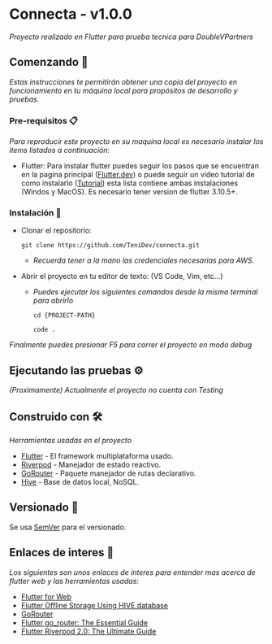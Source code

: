 # Connecta - v1.0.0

_Proyecto realizado en Flutter para prueba tecnica para DoubleVPartners_

## Comenzando 🚀

_Estas instrucciones te permitirán obtener una copia del proyecto en funcionamiento en tu máquina local para propósitos de desarrollo y pruebas._

### Pre-requisitos 📋

_Para reproducir este proyecto en su maquina local es necesario instalar los items listados a continuación:_

* Flutter: Para instalar flutter puedes seguir los pasos que se encuentran en la pagina principal ([Flutter.dev](https://docs.flutter.dev/get-started/install?gclid=Cj0KCQjwi46iBhDyARIsAE3nVrahrFDcU8hIEgOrbstxdPPcB8TXpiSOonfZ3dAY7MD39wg70t6KK1QaAgtXEALw_wcB&gclsrc=aw.ds)) o puede seguir un video tutorial de como instalarlo ([Tutorial](https://www.youtube.com/watch?v=W9clR_Wg3ho&list=PLCKuOXG0bPi3xBRYOmcfoqrchgRJOafo9)) esta lista contiene ambas instalaciones (Windos y MacOS). Es necesario tener version de flutter 3.10.5+.

### Instalación 🔧

* Clonar el repositorio:

    ```
    git clone https://github.com/TeniDev/connecta.git
    ```

  - _Recuerda tener a la mano las credenciales necesarias para AWS._
  
* Abrir el proyecto en tu editor de texto: (VS Code, Vim, etc...)

  - _Puedes ejecutar los siguientes comandos desde la misma terminal para abrirlo_

    ```
    cd {PROJECT-PATH}
    ```
    ```
    code .
    ```

_Finalmente puedes presionar F5 para correr el proyecto en modo debug_

## Ejecutando las pruebas ⚙️

_(Proximamente) Actualmente el proyecto no cuenta con Testing_


## Construido con 🛠️

_Herramientas usadas en el proyecto_

* [Flutter](https://docs.flutter.dev/) - El framework multiplataforma usado.
* [Riverpod](https://riverpod.dev/es/) - Manejador de estado reactivo.
* [GoRouter](https://pub.dev/packages/go_router) - Paquete manejador de rutas declarativo.
* [Hive](https://docs.hivedb.dev/#/) - Base de datos local, NoSQL.

## Versionado 📌

Se usa [SemVer](http://semver.org/) para el versionado.

## Enlaces de interes 🎁

_Los siguientes son unos enlaces de interes para entender mas acerca de flutter web y las herramientas usadas:_

* [Flutter for Web](https://javascript.plainenglish.io/flutter-for-web-an-ultimate-guide-to-flutter-web-development-650549055ccd)
* [Flutter Offline Storage Using HIVE database](https://techmusings.optisolbusiness.com/flutter-offline-storage-using-hive-database-a22cdfaa259e)
* [GoRouter](https://docs.page/bizz84/go_router_archived/getting-started)
* [Flutter go_router: The Essential Guide](https://medium.com/@antonio.tioypedro1234/flutter-go-router-the-essential-guide-349ef39ec5b3)
* [Flutter Riverpod 2.0: The Ultimate Guide](https://codewithandrea.com/articles/flutter-state-management-riverpod/)